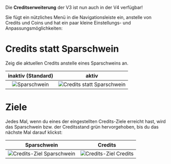 Die **Creditserweiterung** der V3 ist nun auch in der V4 verfügbar!

Sie fügt ein nützliches Menü in die Navigationsleiste ein, anstelle von Credits und Coins und hat ein paar kleine Einstellungs- und Anpassungsmöglichkeiten:

# Credits statt Sparschwein
Zeig die aktuellen Credits anstelle eines Sparschweins an.

|     **inaktiv** (Standard)     |                   **aktiv**                    |
| :----------------------------: | :--------------------------------------------: |
| ![Sparschwein](piggy-mode.png) | ![Credits statt Sparschwein](credits-mode-png) |

# Ziele
Jedes Mal, wenn du eines der eingestellten Credits-Ziele erreicht hast, wird das Sparschwein bzw. der Creditsstand grün hervorgehoben, bis du das nächste Mal darauf klickst:

|                    Sparschwein                    |                     Credits                     |
| :-----------------------------------------------: | :---------------------------------------------: |
| ![Credits-Ziel Sparschwein](alert-piggy-mode.png) | ![Credits-Ziel Credits](alert-credits-mode.png) |
